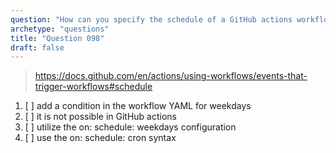 ```yaml
---
question: "How can you specify the schedule of a GitHub actions workflow to run on weekdays only?"
archetype: "questions"
title: "Question 098"
draft: false
---
```


> https://docs.github.com/en/actions/using-workflows/events-that-trigger-workflows#schedule
1. [ ] add a condition in the workflow YAML for weekdays
1. [ ] it is not possible in GitHub actions
1. [ ] utilize the on: schedule: weekdays configuration
1. [ ] use the on: schedule: cron syntax
